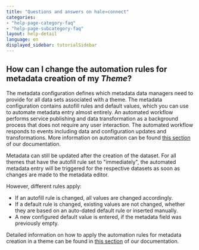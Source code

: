 ```yaml
---
title: "Questions and answers on hale»connect"
categories:
- "help-page-category-faq"
- "help-page-subcategory-faq"
layout: help-detail
language: en
displayed_sidebar: tutorialSidebar
---
```


<h2>How can I change the automation rules for metadata creation of my <i>Theme</i>?</h2>

The metadata configuration defines which metadata data managers need to provide for all data sets associated with a theme. The metadata configuration contains autofill rules and default values, which you can use to automate metadata entry almost entirely. An automated workflow performs service publishing and data transformation as a background process that does not require any user interaction. The automated workflow responds to events including data and configuration updates and transformations. More information on automation can be found <a href="../../references/themes/2018-04-04-reference-themes-automation">this section</a> of our documentation.

Metadata can still be updated after the creation of the dataset. For all themes that have the autofill rule set to "immediately", the automated metadata entry will be triggered for the respective datasets as soon as changes are made to the metadata editor. 

However, different rules apply: 
* If an autofill rule is changed, all values are changed accordingly. 
* If a default rule is changed, existing values are not changed, whether they are based on an auto-dated default rule or inserted manually. 
* A new configured default value is entered, if the metadata field was previously empty. 

Detailed information on how to apply the automation rules for metadata creation in a theme can be found in <a href="../../setup-hc/edit-metadata-config/2015-02-10-theme-edit-metadata">this section</a> of our documentation.


